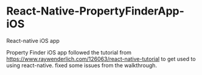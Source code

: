 # React-Native-PropertyFinderApp-iOS
React-native iOS app 

Property Finder iOS app
followed the tutorial from https://www.raywenderlich.com/126063/react-native-tutorial to get used to using react-native.
fixed some issues from the walkthrough.
